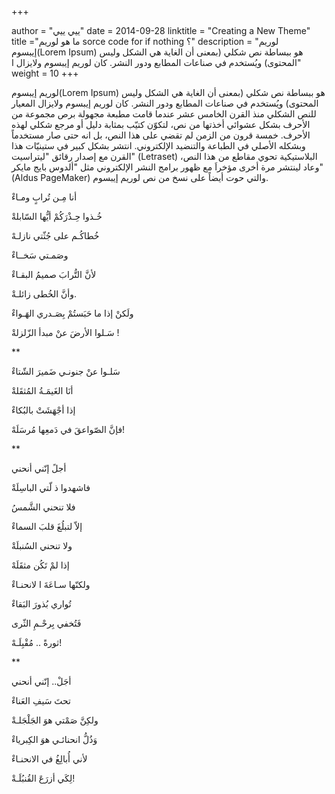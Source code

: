 +++

author = "ييي ييي"
date = 2014-09-28
linktitle = "Creating a New Theme"
title ="ما هو لوريم sorce code for if nothing ؟"
description = "لوريم إيبسوم(Lorem Ipsum) هو ببساطة نص شكلي (بمعنى أن الغاية هي الشكل وليس المحتوى) ويُستخدم في صناعات المطابع ودور النشر. كان لوريم إيبسوم ولايزال ا"
weight = 10
+++

لوريم إيبسوم(Lorem Ipsum) هو ببساطة نص شكلي (بمعنى أن الغاية هي الشكل وليس المحتوى) ويُستخدم في صناعات المطابع ودور النشر. كان لوريم إيبسوم ولايزال المعيار للنص الشكلي منذ القرن الخامس عشر عندما قامت مطبعة مجهولة برص مجموعة من الأحرف بشكل عشوائي أخذتها من نص، لتكوّن كتيّب بمثابة دليل أو مرجع شكلي لهذه الأحرف. خمسة قرون من الزمن لم تقضي على هذا النص، بل انه حتى صار مستخدماً وبشكله الأصلي في الطباعة والتنضيد الإلكتروني. انتشر بشكل كبير في ستينيّات هذا القرن مع إصدار رقائق "ليتراسيت" (Letraset) البلاستيكية تحوي مقاطع من هذا النص، وعاد لينتشر مرة أخرى مؤخراَ مع ظهور برامج النشر الإلكتروني مثل "ألدوس بايج مايكر" (Aldus PageMaker) والتي حوت أيضاً على نسخ من نص لوريم إيبسوم.






أنا مِـن تُرابٍ ومـاءْ

خُـذوا حِـذْرَكُمْ أيُّها السّابلةْ

خُطاكُـم على جُثّتي نازلـهْ

وصَمـتي سَخــاءْ

لأنَّ التُّرابَ صميمُ البقـاءْ

وأنَّ الخُطى زائلـةْ.

ولَكنْ إذا ما حَبَستُمْ بِصَـدري الهَـواءْ

سَـلوا الأرضَ عنْ مبدأ الزّلزلةْ !

**

سَلـوا عنْ جنونـي ضَميرَ الشّتاءْ

أنَا الغَيمَـةُ المُثقَلةْ

إذا أجْهَشَتْ بالبُكاءْ

فإنَّ الصّواعقَ في دَمعِها مُرسَلَهْ!

**

أجلً إنّني أنحني

فاشهدوا ذ لّتي الباسِلَةْ

فلا تنحني الشَّمسُ

إلاّ لتبلُغَ قلبَ السماءْ

ولا تنحني السُنبلَةْ

إذا لمْ تَكُن مثقَلَهْ

ولكنّها سـاعَةَ ا لانحنـاءْ

تُواري بُذورَ البَقاءْ

فَتُخفي بِرحْـمِ الثّرى

ثورةً .. مُقْبِلَـهْ!

**

أجَلْ.. إنّني أنحني

تحتَ سَيفِ العَناءْ

ولكِنَّ صَمْتي هوَ الجَلْجَلـةْ

وَذُلُّ انحنائـي هوَ الكِبرياءْ

لأني أُبالِغُ في الانحنـاءْ

لِكَي أزرَعَ القُنبُلَـةْ!

```


